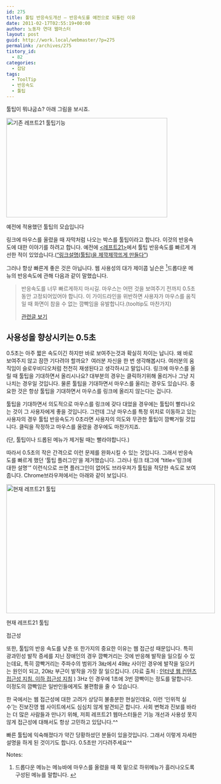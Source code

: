 ```yaml
---
id: 275
title: 툴팁 반응속도개선 ― 반응속도를 예전으로 되돌린 이유
date: 2011-02-17T02:55:19+00:00
author: 노동자 연대 웹마스터
layout: post
guid: http://work.local/webmaster/?p=275
permalink: /archives/275
tistory_id:
  - 82
categories:
  - 잡담
tags:
  - ToolTip
  - 반응속도
  - 툴팁
---
```

툴팁이 뭐냐굽쇼? 아래 그림을 보시죠.

<div style="width: 435px" class="wp-caption aligncenter">
  <img src="http://work.local/webmaster/wp-content/uploads/1/cfile25.uf.13502B514D5C889532DFF5.png" width="425" height="262" alt="기존 레프트21 툴팁기능" filename="cfile25.uf.13502B514D5C889532DFF5.png" filemime="" />
  
  <p class="wp-caption-text">
    예전에 적용했던 툴팁의 모습입니다
  </p>
</div>

링크에 마우스를 올렸을 때 자막처럼 나오는 박스를 툴팁이라고 합니다. 이것의 반응속도에 대한 이야기를 하려고 합니다. 예전에 <a href="http://wspaper.org/" target="_blank" title="[http://wspaper.org/]로 이동합니다."><레프트21></a>에서 툴팁 반응속도를 빠르게 개선한 적이 있었습니다.(<a href="http://work.local/webmaster/entry/%EB%A7%81%ED%81%AC-%EC%84%A4%EB%AA%85%ED%88%B4%ED%8C%81%EC%9D%84-%EC%A0%9C%EA%B9%8D%EC%A0%9C%EA%B9%8D-%EB%9C%A8%EA%B2%8C-%EB%A7%8C%EB%93%A4%EB%8B%A4" target="_blank" title="[http://work.local/webmaster/entry/%EB%A7%81%ED%81%AC-%EC%84%A4%EB%AA%85%ED%88%B4%ED%8C%81%EC%9D%84-%EC%A0%9C%EA%B9%8D%EC%A0%9C%EA%B9%8D-%EB%9C%A8%EA%B2%8C-%EB%A7%8C%EB%93%A4%EB%8B%A4]로 이동합니다.">“링크설명(툴팁)을 제깍제깍뜨게 만들다”</a>)</p> 

그러나 항상 빠른게 좋은 것은 아닙니다. 웹 사용성의 대가 제이콥 닐슨은 [<sup>1</sup>](#note-275-1 "드롭다운 메뉴는 메뉴바에 마우스를 올렸을 때 쭉 밑으로 하위메뉴가 흘러나오도록 구성된 메뉴를 말합니다.")드롭다운 메뉴의 반응속도에 관해 다음과 같이 말했습니다.

> 반응속도를 너무 빠르게하지 마시길. 마우스는 어떤 것을 보여주기 전까지 0.5초동안 고정되어있어야 합니다. 이 가이드라인을 위반하면 사용자가 마우스를 움직일 때 화면이 참을 수 없는 깜빡임을 유발합니다.(tooltip도 마찬가지) 
> 
> <a href="http://www.oneweb.co.kr/?p=38#speed" target="_blank" title="[http://www.oneweb.co.kr/?p=38#speed]로 이동합니다.">관련글 보기</a>



## 사용성을 향상시키는 0.5초

<meta http-equiv="content-type" content="text/html; charset=utf-8" />


0.5초는 아주 짧은 속도이긴 하지만 바로 보여주는것과 확실히 차이는 납니다. 왜 바로 보여주지 않고 잠깐 기다려야 할까요? &nbsp;여러분 자신을 한 번 생각해봅시다. 여러분의 움직임이 슬로우비디오처럼 천천히 재생된다고 생각하시고 말입니다. 링크에 마우스를 올릴 때 툴팁을 기대하면서 올리시나요? 대부분의 경우는 클릭하기위해 올리거나 그냥 지나치는 경우일 것입니다. 물론 툴팁을 기대하면서 마우스를 올리는 경우도 있습니다. 중요한 것은 항상 툴팁을 기대하면서 마우스를 링크에 올리지 않는다는 겁니다.

툴팁을 기대하면서 의도적으로 마우스를 링크에 갖다 대었을 경우에는 툴팁이 빨리나오는 것이 그 사용자에게 좋을 것입니다. 그런데 그냥 마우스를 특정 위치로 이동하고 있는 사용자의 경우 툴팁 반응속도가 0초라면 사용자의 의도와 무관한 툴팁이 깜빡거릴 것입니다. 클릭을 작정하고 마우스를 올렸을 경우에도 마찬가지죠.

(단, 툴팁이나 드롭된 메뉴가 제거될 때는 빨라야합니다.)

따라서 0.5초의 작은 간격으로 이런 문제를 완화시킬 수 있는 것입니다. 그래서 반응속도를 빠르게 했던 ‘툴팁 플러그인’을 제거했습니다. 그러나 링크 태그에 “title=’링크에 대한 설명'” 이런식으로 쓰면 플러그인이 없어도 브라우져가 툴팁을 적당한 속도로 보여줍니다. Chrome브라우져에서는 아래와 같이 보입니다.

<div style="width: 561px" class="wp-caption aligncenter">
  <img src="http://work.local/webmaster/wp-content/uploads/1/cfile27.uf.170A544B4D5C8C4D012C8F.png" width="551" height="340" alt="현재 레프트21 툴팁" filename="cfile27.uf.170A544B4D5C8C4D012C8F.png" filemime="" />
  
  <p class="wp-caption-text">
    현재 레프트21 툴팁
  </p>
</div>

접근성

또한, 툴팁의 반응 속도를 낮춘 또 한가지의 중요한 이유는 웹 접근성 때문입니다. 특히 광과민성 발작 증세를 지닌 장애인의 경우 깜빡거리는 것에 반응해 발작을 일으킬 수 있는데요, 특히 깜빡거리는 주파수의 범위가 3㎐에서 49㎐ 사이인 경우에 발작을 일으키는 원인이 되고, 20㎐ 부근이 발작을 가장 잘 일으킵니다. (자료 출처 : <a href="http://www.wah.or.kr/Example2.0/index.asp" target="_blank" title="[http://www.wah.or.kr/Example2.0/index.asp]로 이동합니다." class="broken_link">인터넷 웹 컨텐츠 접근성 지침. 이하 접근성 지침</a> )&nbsp;3Hz 인 경우에 1초에 3번 깜빡이는 정도를 말합니다. 이정도의 깜빡임은 일반인들에게도 불편함을 줄 수 있습니다.&nbsp;

한 국에서는 웹 접근성에 대한 고려가 상당히 불충분한 현실인데요, 이런 ‘인위적 실수’는 진보진영 웹 사이트에서도 심심치 않게 발견되곤 합니다. 사회 변혁과 진보를 바라는 더 많은 사람들과 만나기 위해, 저희 레프트21 웹마스터들은 기능 개선과 사용성 못지 않게 접근성에 대해서도 항상 고민하고 있답니다.^^ 

빠른 툴팁에 익숙해졌다가 약간 당황하셨던 분들이 있을것입니다. 그래서 이렇게 자세한 설명을 하게 된 것이기도 합니다. 0.5초만 기다려주세요^^

<div class="simple-footnotes">
  <p class="notes">
    Notes:
  </p>
  
  <ol>
    <li id="note-275-1">
      드롭다운 메뉴는 메뉴바에 마우스를 올렸을 때 쭉 밑으로 하위메뉴가 흘러나오도록 구성된 메뉴를 말합니다. <a href="#return-note-275-1">&#8617;</a>
    </li>
  </ol>
</div>